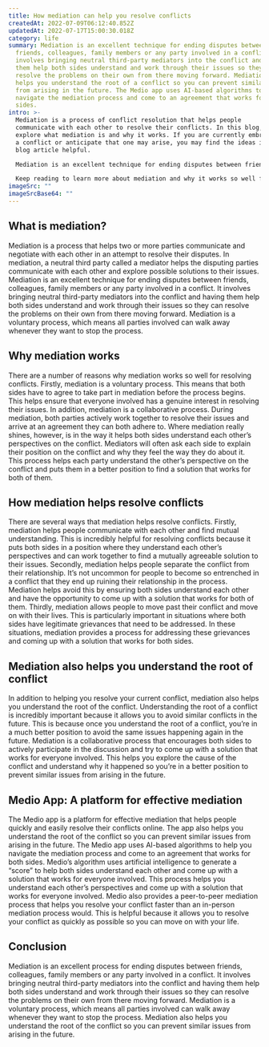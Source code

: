 ```yaml
---
title: How mediation can help you resolve conflicts
createdAt: 2022-07-09T06:12:40.852Z
updatedAt: 2022-07-17T15:00:30.018Z
category: life
summary: Mediation is an excellent technique for ending disputes between
  friends, colleagues, family members or any party involved in a conflict. It
  involves bringing neutral third-party mediators into the conflict and having
  them help both sides understand and work through their issues so they can
  resolve the problems on their own from there moving forward. Mediation also
  helps you understand the root of a conflict so you can prevent similar issues
  from arising in the future. The Medio app uses AI-based algorithms to help you
  navigate the mediation process and come to an agreement that works for both
  sides.
intro: >-
  Mediation is a process of conflict resolution that helps people
  communicate with each other to resolve their conflicts. In this blog, we will
  explore what mediation is and why it works. If you are currently embroiled in
  a conflict or anticipate that one may arise, you may find the ideas in this
  blog article helpful. 

  Mediation is an excellent technique for ending disputes between friends, colleagues, family members or any party involved in a conflict. It involves bringing neutral third-party mediators into the conflict and having them help both sides understand and work through their issues so they can resolve the problems on their own from there moving forward. 

  Keep reading to learn more about mediation and why it works so well for resolving conflicts.
imageSrc: ""
imageSrcBase64: ""
---
```


## What is mediation?

Mediation is a process that helps two or more parties communicate and negotiate with each other in an attempt to resolve their disputes. In mediation, a neutral third party called a mediator helps the disputing parties communicate with each other and explore possible solutions to their issues. Mediation is an excellent technique for ending disputes between friends, colleagues, family members or any party involved in a conflict. It involves bringing neutral third-party mediators into the conflict and having them help both sides understand and work through their issues so they can resolve the problems on their own from there moving forward. Mediation is a voluntary process, which means all parties involved can walk away whenever they want to stop the process.

## Why mediation works

There are a number of reasons why mediation works so well for resolving conflicts. Firstly, mediation is a voluntary process. This means that both sides have to agree to take part in mediation before the process begins. This helps ensure that everyone involved has a genuine interest in resolving their issues. In addition, mediation is a collaborative process. During mediation, both parties actively work together to resolve their issues and arrive at an agreement they can both adhere to.
Where mediation really shines, however, is in the way it helps both sides understand each other’s perspectives on the conflict. Mediators will often ask each side to explain their position on the conflict and why they feel the way they do about it. This process helps each party understand the other’s perspective on the conflict and puts them in a better position to find a solution that works for both of them.

## How mediation helps resolve conflicts

There are several ways that mediation helps resolve conflicts. Firstly, mediation helps people communicate with each other and find mutual understanding. This is incredibly helpful for resolving conflicts because it puts both sides in a position where they understand each other’s perspectives and can work together to find a mutually agreeable solution to their issues.
Secondly, mediation helps people separate the conflict from their relationship. It’s not uncommon for people to become so entrenched in a conflict that they end up ruining their relationship in the process. Mediation helps avoid this by ensuring both sides understand each other and have the opportunity to come up with a solution that works for both of them.
Thirdly, mediation allows people to move past their conflict and move on with their lives. This is particularly important in situations where both sides have legitimate grievances that need to be addressed. In these situations, mediation provides a process for addressing these grievances and coming up with a solution that works for both sides.

## Mediation also helps you understand the root of conflict

In addition to helping you resolve your current conflict, mediation also helps you understand the root of the conflict. Understanding the root of a conflict is incredibly important because it allows you to avoid similar conflicts in the future. This is because once you understand the root of a conflict, you’re in a much better position to avoid the same issues happening again in the future.
Mediation is a collaborative process that encourages both sides to actively participate in the discussion and try to come up with a solution that works for everyone involved. This helps you explore the cause of the conflict and understand why it happened so you’re in a better position to prevent similar issues from arising in the future.

## Medio App: A platform for effective mediation

The Medio app is a platform for effective mediation that helps people quickly and easily resolve their conflicts online. The app also helps you understand the root of the conflict so you can prevent similar issues from arising in the future. The Medio app uses AI-based algorithms to help you navigate the mediation process and come to an agreement that works for both sides.
Medio’s algorithm uses artificial intelligence to generate a “score” to help both sides understand each other and come up with a solution that works for everyone involved. This process helps you understand each other’s perspectives and come up with a solution that works for everyone involved.
Medio also provides a peer-to-peer mediation process that helps you resolve your conflict faster than an in-person mediation process would. This is helpful because it allows you to resolve your conflict as quickly as possible so you can move on with your life.

## Conclusion

Mediation is an excellent process for ending disputes between friends, colleagues, family members or any party involved in a conflict. It involves bringing neutral third-party mediators into the conflict and having them help both sides understand and work through their issues so they can resolve the problems on their own from there moving forward.
Mediation is a voluntary process, which means all parties involved can walk away whenever they want to stop the process. Mediation also helps you understand the root of the conflict so you can prevent similar issues from arising in the future.

